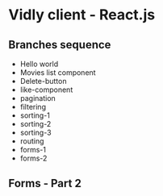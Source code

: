 # Vidly client - React.js

## Branches sequence
- Hello world
- Movies list component
- Delete-button
- like-component
- pagination
- filtering
- sorting-1
- sorting-2
- sorting-3
- routing
- forms-1
- forms-2

## Forms - Part 2


```javascript

```

```javascript

```

```javascript

```

```javascript

```

```javascript

```

```javascript

```

```javascript

```

```javascript

```

```javascript

```